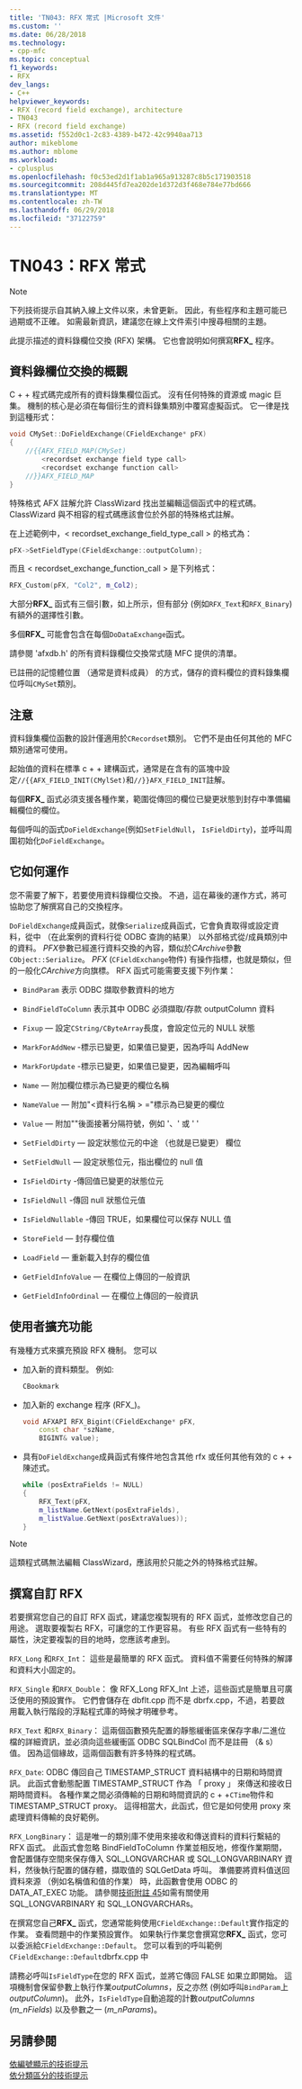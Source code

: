 ```yaml
---
title: 'TN043: RFX 常式 |Microsoft 文件'
ms.custom: ''
ms.date: 06/28/2018
ms.technology:
- cpp-mfc
ms.topic: conceptual
f1_keywords:
- RFX
dev_langs:
- C++
helpviewer_keywords:
- RFX (record field exchange), architecture
- TN043
- RFX (record field exchange)
ms.assetid: f552d0c1-2c83-4389-b472-42c9940aa713
author: mikeblome
ms.author: mblome
ms.workload:
- cplusplus
ms.openlocfilehash: f0c53ed2d1f1ab1a965a913287c8b5c171903518
ms.sourcegitcommit: 208d445fd7ea202de1d372d3f468e784e77bd666
ms.translationtype: MT
ms.contentlocale: zh-TW
ms.lasthandoff: 06/29/2018
ms.locfileid: "37122759"
---
```

# <a name="tn043-rfx-routines"></a>TN043：RFX 常式

> [!NOTE]
> 下列技術提示自其納入線上文件以來，未曾更新。 因此，有些程序和主題可能已過期或不正確。 如需最新資訊，建議您在線上文件索引中搜尋相關的主題。

此提示描述的資料錄欄位交換 (RFX) 架構。 它也會說明如何撰寫**RFX_** 程序。

## <a name="overview-of-record-field-exchange"></a>資料錄欄位交換的概觀

C + + 程式碼完成所有的資料錄集欄位函式。 沒有任何特殊的資源或 magic 巨集。 機制的核心是必須在每個衍生的資料錄集類別中覆寫虛擬函式。 它一律是找到這種形式：

```cpp
void CMySet::DoFieldExchange(CFieldExchange* pFX)
{
    //{{AFX_FIELD_MAP(CMySet)
        <recordset exchange field type call>
        <recordset exchange function call>
    //}}AFX_FIELD_MAP
}
```

特殊格式 AFX 註解允許 ClassWizard 找出並編輯這個函式中的程式碼。 ClassWizard 與不相容的程式碼應該會位於外部的特殊格式註解。

在上述範例中，< recordset_exchange_field_type_call > 的格式為：

```cpp
pFX->SetFieldType(CFieldExchange::outputColumn);
```

而且 < recordset_exchange_function_call > 是下列格式：

```cpp
RFX_Custom(pFX, "Col2", m_Col2);
```

大部分**RFX_** 函式有三個引數，如上所示，但有部分 (例如`RFX_Text`和`RFX_Binary`) 有額外的選擇性引數。

多個**RFX_** 可能會包含在每個`DoDataExchange`函式。

請參閱 'afxdb.h' 的所有資料錄欄位交換常式隨 MFC 提供的清單。

已註冊的記憶體位置 （通常是資料成員） 的方式，儲存的資料欄位的資料錄集欄位呼叫`CMySet`類別。

## <a name="notes"></a>注意

資料錄集欄位函數的設計僅適用於`CRecordset`類別。 它們不是由任何其他的 MFC 類別通常可使用。

起始值的資料在標準 c + + 建構函式，通常是在含有的區塊中設定`//{{AFX_FIELD_INIT(CMylSet)`和`//}}AFX_FIELD_INIT`註解。

每個**RFX_** 函式必須支援各種作業，範圍從傳回的欄位已變更狀態到封存中準備編輯欄位的欄位。

每個呼叫的函式`DoFieldExchange`(例如`SetFieldNull`， `IsFieldDirty`)，並呼叫周圍初始化`DoFieldExchange`。

## <a name="how-does-it-work"></a>它如何運作

您不需要了解下，若要使用資料錄欄位交換。 不過，這在幕後的運作方式，將可協助您了解撰寫自己的交換程序。

`DoFieldExchange`成員函式，就像`Serialize`成員函式，它會負責取得或設定資料，從中 （在此案例的資料行從 ODBC 查詢的結果） 以外部格式從/成員類別中的資料。 *PFX*參數已經進行資料交換的內容，類似於*CArchive*參數`CObject::Serialize`。 *PFX* (`CFieldExchange`物件) 有操作指標，也就是類似，但的一般化*CArchive*方向旗標。 RFX 函式可能需要支援下列作業：

- `BindParam` 表示 ODBC 擷取參數資料的地方

- `BindFieldToColumn` 表示其中 ODBC 必須擷取/存款 outputColumn 資料

- `Fixup` — 設定`CString/CByteArray`長度，會設定位元的 NULL 狀態

- `MarkForAddNew` -標示已變更，如果值已變更，因為呼叫 AddNew

- `MarkForUpdate` -標示已變更，如果值已變更，因為編輯呼叫

- `Name` — 附加欄位標示為已變更的欄位名稱

- `NameValue` — 附加"\<資料行名稱 > ="標示為已變更的欄位

- `Value` — 附加""後面接著分隔符號，例如 '、' 或 ' '

- `SetFieldDirty` — 設定狀態位元的中途 （也就是已變更） 欄位

- `SetFieldNull` — 設定狀態位元，指出欄位的 null 值

- `IsFieldDirty` -傳回值已變更的狀態位元

- `IsFieldNull` -傳回 null 狀態位元值

- `IsFieldNullable` -傳回 TRUE，如果欄位可以保存 NULL 值

- `StoreField` — 封存欄位值

- `LoadField` — 重新載入封存的欄位值

- `GetFieldInfoValue` — 在欄位上傳回的一般資訊

- `GetFieldInfoOrdinal` — 在欄位上傳回的一般資訊

## <a name="user-extensions"></a>使用者擴充功能

有幾種方式來擴充預設 RFX 機制。 您可以

- 加入新的資料類型。 例如: 

    ```cpp
    CBookmark
    ```

- 加入新的 exchange 程序 (RFX_)。

    ```cpp
    void AFXAPI RFX_Bigint(CFieldExchange* pFX,
        const char *szName,
        BIGINT& value);
    ```

- 具有`DoFieldExchange`成員函式有條件地包含其他 rfx 或任何其他有效的 c + + 陳述式。

    ```cpp
    while (posExtraFields != NULL)
    {
        RFX_Text(pFX,
        m_listName.GetNext(posExtraFields),
        m_listValue.GetNext(posExtraValues));
    }
    ```

> [!NOTE]
> 這類程式碼無法編輯 ClassWizard，應該用於只能之外的特殊格式註解。

## <a name="writing-a-custom-rfx"></a>撰寫自訂 RFX

若要撰寫您自己的自訂 RFX 函式，建議您複製現有的 RFX 函式，並修改您自己的用途。 選取要複製右 RFX，可讓您的工作更容易。 有些 RFX 函式有一些特有的屬性，決定要複製的目的地時，您應該考慮到。

`RFX_Long` 和`RFX_Int`： 這些是最簡單的 RFX 函式。 資料值不需要任何特殊的解譯和資料大小固定的。

`RFX_Single` 和`RFX_Double`： 像 RFX_Long RFX_Int 上述，這些函式是簡單且可廣泛使用的預設實作。 它們會儲存在 dbflt.cpp 而不是 dbrfx.cpp，不過，若要啟用載入執行階段的浮點程式庫的時候才明確參考。

`RFX_Text` 和`RFX_Binary`： 這兩個函數預先配置的靜態緩衝區來保存字串/二進位檔的詳細資訊，並必須向這些緩衝區 ODBC SQLBindCol 而不是註冊 （& s） 值。 因為這個緣故，這兩個函數有許多特殊的程式碼。

`RFX_Date`: ODBC 傳回自己 TIMESTAMP_STRUCT 資料結構中的日期和時間資訊。 此函式會動態配置 TIMESTAMP_STRUCT 作為 「 proxy 」 來傳送和接收日期時間資料。 各種作業之間必須傳輸的日期和時間資訊的 c + +`CTime`物件和 TIMESTAMP_STRUCT proxy。 這得相當大，此函式，但它是如何使用 proxy 來處理資料傳輸的良好範例。

`RFX_LongBinary`： 這是唯一的類別庫不使用來接收和傳送資料的資料行繫結的 RFX 函式。 此函式會忽略 BindFieldToColumn 作業並相反地，修復作業期間，會配置儲存空間來保存傳入 SQL_LONGVARCHAR 或 SQL_LONGVARBINARY 資料，然後執行配置的儲存體，擷取值的 SQLGetData 呼叫。 準備要將資料值送回資料來源 （例如名稱值和值的作業） 時，此函數會使用 ODBC 的 DATA_AT_EXEC 功能。 請參閱[技術附註 45](../mfc/tn045-mfc-database-support-for-long-varchar-varbinary.md)如需有關使用 SQL_LONGVARBINARY 和 SQL_LONGVARCHARs。

在撰寫您自己**RFX_** 函式，您通常能夠使用`CFieldExchange::Default`實作指定的作業。 查看問題中的作業預設實作。 如果執行作業您會撰寫您**RFX_** 函式，您可以委派給`CFieldExchange::Default`。 您可以看到的呼叫範例`CFieldExchange::Default`dbrfx.cpp 中

請務必呼叫`IsFieldType`在您的 RFX 函式，並將它傳回 FALSE 如果立即開始。 這項機制會保留參數上執行作業*outputColumns*，反之亦然 (例如呼叫`BindParam`上*outputColumn*)。 此外，`IsFieldType`自動追蹤的計數*outputColumns* (*m_nFields*) 以及參數之一 (*m_nParams*)。

## <a name="see-also"></a>另請參閱

[依編號顯示的技術提示](../mfc/technical-notes-by-number.md)  
[依分類區分的技術提示](../mfc/technical-notes-by-category.md)  
